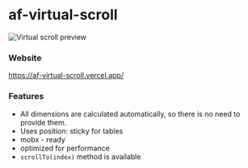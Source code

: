 # af-virtual-scroll

![Virtual scroll preview](https://af-virtual-scroll.vercel.app/preview.gif)

### Website
https://af-virtual-scroll.vercel.app/

### Features
* All dimensions are calculated automatically, so there is no need to provide them.
* Uses position: sticky for tables
* mobx - ready
* optimized for performance
* `scrollTo(index)` method is available